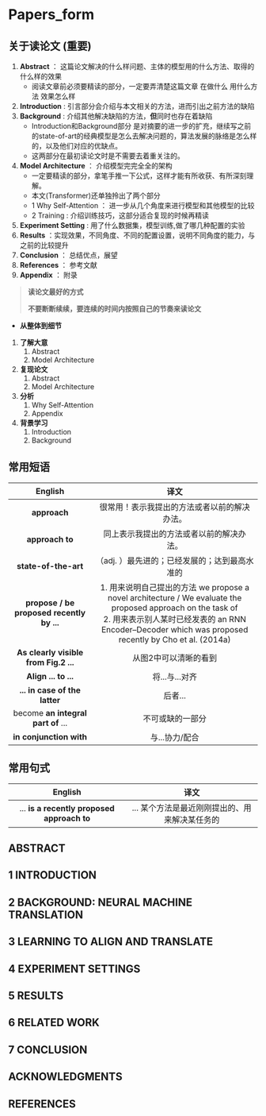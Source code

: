 # Papers_form

## **关于读论文** (**重要**)

1. **Abstract** ： 这篇论文解决的什么样问题、主体的模型用的什么方法、取得的什么样的效果
    * 阅读文章前必须要精读的部分，一定要弄清楚这篇文章 在做什么 用什么方法 效果怎么样
2. **Introduction** : 引言部分会介绍与本文相关的方法，进而引出之前方法的缺陷
3. **Background** : 介绍其他解决缺陷的方法，**但**同时也存在着缺陷
    * Introduction和Background部分 是对摘要的进一步的扩充，继续写之前的state-of-art的经典模型是怎么去解决问题的，算法发展的脉络是怎么样的，以及他们对应的优缺点。
    * 这两部分在最初读论文时是不需要去着重关注的。
4. **Model Architecture** ： 介绍模型完完全全的架构
    * 一定要精读的部分，拿笔手推一下公式，这样才能有所收获、有所深刻理解。
    * 本文(Transformer)还单独拎出了两个部分
    * 1 Why Self-Attention ： 进一步从几个角度来进行模型和其他模型的比较
    * 2 Training : 介绍训练技巧，这部分适合复现的时候再精读
5. **Experiment Setting** : 用了什么数据集，模型训练,做了哪几种配置的实验
6. **Results** ：实现效果，不同角度、不同的配置设置，说明不同角度的能力，与之前的比较提升
7. **Conclusion** ： 总结优点，展望
8. **References** ： 参考文献
9. **Appendix** ： 附录

> **读论文最好的方式**
>
> **不要断断续续，要连续的时间内按照自己的节奏来读论文**

* **从整体到细节**

1. **了解大意**
    1. Abstract
    2. Model Architecture
2. **复现论文**
    1. Abstract
    2. Model Architecture
3. **分析**
    1. Why Self-Attention
    2. Appendix
4. **背景学习**
    1. Introduction
    2. Background

## 常用短语

English | 译文
:-: | :-:
**approach** | 很常用！表示我提出的方法或者以前的解决办法。
**approach to** | 同上表示我提出的方法或者以前的解决办法。
**state-of-the-art** | （adj. ）最先进的；已经发展的；达到最高水准的
**propose / be proposed recently by ...** | 1. 用来说明自己提出的方法 we propose a novel architecture / We evaluate the proposed approach on the task of<br>2. 用来表示别人某时已经发表的 an RNN Encoder–Decoder which was proposed recently by Cho et al. (2014a)
**As clearly visible from Fig.2 ...** | 从图2中可以清晰的看到
**Align ... to ...** | 将...与...对齐
**... in case of the latter** | 后者...
become **an integral part of** ... | 不可或缺的一部分
**in conjunction with** | 与...协力/配合

## 常用句式

English | 译文
:-: | :-:
... **is a recently proposed approach to** | ... 某个方法是最近刚刚提出的、用来解决某任务的

## ABSTRACT  

## 1 INTRODUCTION  

## 2 BACKGROUND: NEURAL MACHINE TRANSLATION  

## 3 LEARNING TO ALIGN AND TRANSLATE  

## 4 EXPERIMENT SETTINGS  

## 5 RESULTS  

## 6 RELATED WORK  

## 7 CONCLUSION  

## ACKNOWLEDGMENTS  

## REFERENCES
